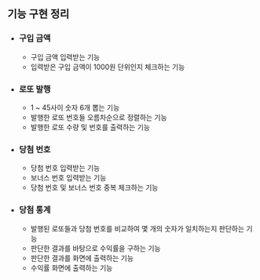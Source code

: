 ## 기능 구현 정리

- ### 구입 금액
    - 구입 금액 입력받는 기능
    - 입력받은 구입 금액이 1000원 단위인지 체크하는 기능

- ### 로또 발행
    - 1 ~ 45사이 숫자 6개 뽑는 기능
    - 발행한 로또 번호들 오름차순으로 정렬하는 기능
    - 발행한 로또 수량 및 번호를 출력하는 기능

- ### 당첨 번호
    - 당첨 번호 입력받는 기능
    - 보너스 번호 입력받는 기능
    - 당첨 번호 및 보너스 번호 중복 체크하는 기능

- ### 당첨 통계
    - 발행된 로또들과 당첨 번호를 비교하여 몇 개의 숫자가 일치하는지 판단하는 기능 
    - 판단한 결과를 바탕으로 수익률을 구하는 기능
    - 판단한 결과를 화면에 출력하는 기능 
    - 수익률 화면에 출력하는 기능